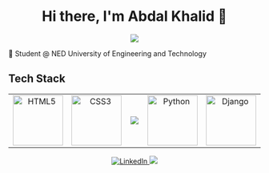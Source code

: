 <body>
  <div align="center">
    <h1> Hi there, I'm Abdal Khalid 👋</h1>
  </div>

  <p align="center">
    <a href="https://github.com/abdalkhalid">
      <img src="https://readme-typing-svg.herokuapp.com/?lines=WordPress+Developer;Django+Developer&font=Roboto&size=26&duration=3500&pause=500&center=true&width=500&height=50&color=eab676">
    </a>
  </p>

  🤵 Student @ NED University of Engineering and Technology

  <h2>Tech Stack</h2>

  <table width="100">
    <tr>
      <td align="center" width="200">
        <img src="https://www.w3.org/html/logo/downloads/HTML5_Logo_256.png" width="100" alt="HTML5">
      </td>
      <td align="center" width="200">
        <img src="https://upload.wikimedia.org/wikipedia/commons/6/62/CSS3_logo.svg" width="100" alt="CSS3">
      </td>
      <td align="center" width="200">
        <img src="https://w7.pngwing.com/pngs/390/227/png-transparent-wordpress-logo-wordpress-logo-website-blog-icon-wordpress-logo-free-blue-emblem-image-file-formats-thumbnail.png">
      </td>
      <td align="center" width="200">
        <img src="https://upload.wikimedia.org/wikipedia/commons/c/c3/Python-logo-notext.svg" width="100" alt="Python">
      </td>
      <td align="center" width="200">
        <img src="https://static.djangoproject.com/img/logos/django-logo-negative.png" width="100" alt="Django">
      </td>
    </tr>
  </table>

  <p align="center">
    <a href="https://www.linkedin.com/in/abdalshykh" target="_blank">
      <img src="https://img.shields.io/badge/LinkedIn-Abdal%20Khalid-0077B5?style=flat&logo=linkedin&logoColor=white" alt="LinkedIn">
    </a>
    <a href="mailto:abdalkhaid11@gmail.com"><img src="https://img.shields.io/badge/abdalkhalid11@gmail.com-D14836?style=flat&logo=Gmail&logoColor=white"/></a>
  </p>
</body>
